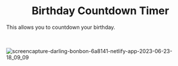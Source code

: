 <h1 align="center">
  Birthday Countdown Timer
</h1>

<div>
  This allows you to countdown your birthday.
</div>
<br/>
<br/>

![screencapture-darling-bonbon-6a8141-netlify-app-2023-06-23-18_09_09](https://github.com/gcrajan/birthdayCountdownTimer/assets/57903373/c3974bbb-1b12-4d08-9b8e-66fbf360b3e9)
